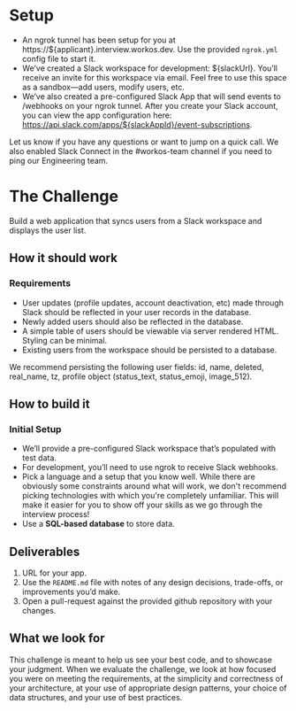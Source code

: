 # Setup

- An ngrok tunnel has been setup for you at https://${applicant}.interview.workos.dev. Use the provided `ngrok.yml` config file to start it.
- We’ve created a Slack workspace for development: ${slackUrl}. You’ll receive an invite for this workspace via email. Feel free to use this space as a sandbox—add users, modify users, etc.
- We’ve also created a pre-configured Slack App that will send events to /webhooks on your ngrok tunnel. After you create your Slack account, you can view the app configuration here: https://api.slack.com/apps/${slackAppId}/event-subscriptions.

Let us know if you have any questions or want to jump on a quick call. We also enabled Slack Connect in the #workos-team channel if you need to ping our Engineering team.

# The Challenge

Build a web application that syncs users from a Slack workspace and displays the user list.

## How it should work

### Requirements

- User updates (profile updates, account deactivation, etc) made through Slack should be reflected in your user records in the database.
- Newly added users should also be reflected in the database.
- A simple table of users should be viewable via server rendered HTML. Styling can be minimal.
- Existing users from the workspace should be persisted to a database.

We recommend persisting the following user fields: id, name, deleted, real_name, tz, profile object (status_text, status_emoji, image_512).

## How to build it

### Initial Setup

- We’ll provide a pre-configured Slack workspace that’s populated with test data.
- For development, you’ll need to use ngrok to receive Slack webhooks.
- Pick a language and a setup that you know well. While there are obviously some constraints around what will work, we don't recommend picking technologies with which you're completely unfamiliar. This will make it easier for you to show off your skills as we go through the interview process!
- Use a **SQL-based database** to store data.

## Deliverables

1. URL for your app.
2. Use the `README.md` file with notes of any design decisions, trade-offs, or improvements you’d make.
3. Open a pull-request against the provided github repository with your changes.

## What we look for

This challenge is meant to help us see your best code, and to showcase your judgment. When we evaluate the challenge, we look at how focused you were on meeting the requirements, at the simplicity and correctness of your architecture, at your use of appropriate design patterns, your choice of data structures, and your use of best practices.
